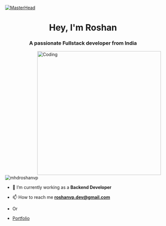[![MasterHead](https://img.freepik.com/premium-vector/colorful-banner-with-hands-working-computer-different-electronic-gadgets-devices-symbols-programming-software-development-program-coding_198278-4192.jpg?w=1380)](https://guthib.com)
<h1 align="center">Hey, I'm Roshan</h1>
<h3 align="center">A passionate Fullstack developer from India</h3>
<img align="right" alt="Coding" width="400" src="https://cdn.dribbble.com/users/1708816/screenshots/15637256/media/f9826f0af8a49462f048262a8502035b.gif">

<p align="left"> <img src="https://komarev.com/ghpvc/?username=mhdroshanvp&label=Profile%20views&color=0e75b6&style=flat" alt="mhdroshanvp" /> </p>

- 🔭 I’m currently working as a **Backend Developer**

- 📫 How to reach me **roshanvp.dev@gmail.com**

- Or

- <a href="https://roshanvp.vercel.app/" target="blank">Portfolio</a>
